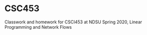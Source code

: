 # CSC453
Classwork and homework for CSCI453 at NDSU Spring 2020, Linear Programming and Network Flows
